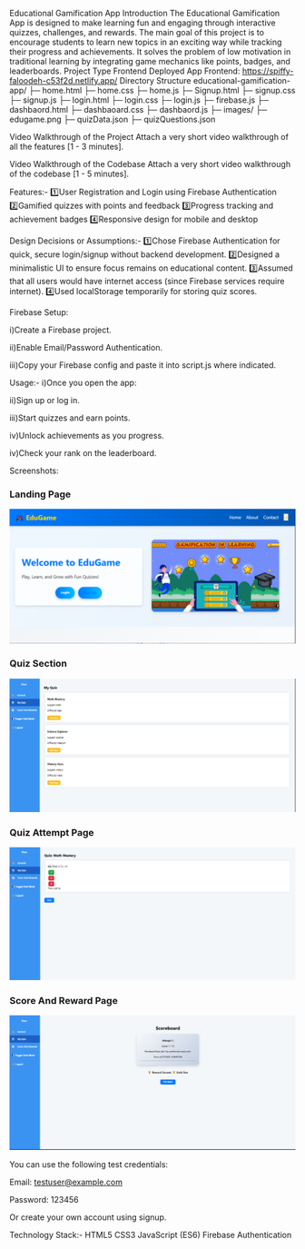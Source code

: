 Educational Gamification App
Introduction
The Educational Gamification App is designed to make learning fun and engaging through interactive quizzes, challenges, and rewards. The main goal of this project is to encourage students to learn new topics in an exciting way while tracking their progress and achievements. It solves the problem of low motivation in traditional learning by integrating game mechanics like points, badges, and leaderboards.
Project Type
Frontend
Deployed App
Frontend: https://spiffy-faloodeh-c53f2d.netlify.app/
Directory Structure
educational-gamification-app/ ├─ home.html
├─ home.css
├─ home.js
├─ Signup.html
├─ signup.css
├─ signup.js
├─ login.html
├─ login.css
├─ login.js
├─ firebase.js
├─ dashbaord.html
├─ dashbaoard.css
├─ dashbaord.js
├─ images/
├─ edugame.png
├─ quizData.json
├─ quizQuestions.json

Video Walkthrough of the Project
Attach a very short video walkthrough of all the features [1 - 3 minutes].

Video Walkthrough of the Codebase
Attach a very short video walkthrough of the codebase [1 - 5 minutes].

Features:-
1️⃣User Registration and Login using Firebase Authentication
2️⃣Gamified quizzes with points and feedback
3️⃣Progress tracking and achievement badges
4️⃣Responsive design for mobile and desktop

Design Decisions or Assumptions:-
1️⃣Chose Firebase Authentication for quick, secure login/signup without backend development.
2️⃣Designed a minimalistic UI to ensure focus remains on educational content.
3️⃣Assumed that all users would have internet access (since Firebase services require internet).
4️⃣Used localStorage temporarily for storing quiz scores.

Firebase Setup:

i)Create a Firebase project.

ii)Enable Email/Password Authentication.

iii)Copy your Firebase config and paste it into script.js where indicated.

Usage:-
i)Once you open the app:

ii)Sign up or log in.

iii)Start quizzes and earn points.

iv)Unlock achievements as you progress.

iv)Check your rank on the leaderboard.

Screenshots:

### Landing Page
![landingPage](scrrenshot/LandingPage.png)


### Quiz Section
![QuizSection](scrrenshot/QuizSection.png)

### Quiz Attempt Page
![QuizAttemptPage](scrrenshot/quizAttempt.png)

### Score And Reward Page
![ScoreSectionAndReward](scrrenshot/Score&Reward%20Page.png)

You can use the following test credentials:

Email: testuser@example.com

Password: 123456

Or create your own account using signup.

Technology Stack:-
HTML5
CSS3
JavaScript (ES6)
Firebase Authentication


